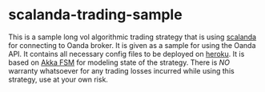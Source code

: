 # scalanda-trading-sample

This is a sample long vol algorithmic trading strategy that is using [scalanda](https://github.com/msilb/scalanda) for connecting to Oanda broker. It is given as a sample for using the Oanda API. It contains all necessary config files to be deployed on [heroku](https://www.heroku.com). It is based on [Akka FSM](http://doc.akka.io/docs/akka/current/scala/fsm.html) for modeling state of the strategy. There is *NO* warranty whatsoever for any trading losses incurred while using this strategy, use at your own risk.
